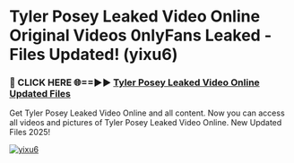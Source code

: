 # Tyler Posey Leaked Video Online Original Videos 0nlyFans Leaked - Files Updated! (yixu6)

<h3>🔴 CLICK HERE 🌐==►► <a href="https://tinyurl.com/x26r9saj" rel="nofollow">Tyler Posey Leaked Video Online Updated Files</a></h3>

Get Tyler Posey Leaked Video Online and all content. Now you can access all videos and pictures of Tyler Posey Leaked Video Online. New Updated Files 2025!

[![yixu6](https://i.imgur.com/LkgZPqh.gif)](https://tinyurl.com/x26r9saj)
